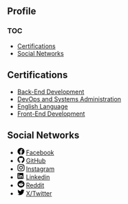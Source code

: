## Profile

### TOC

  * [Certifications](#certifications)
  * [Social Networks](#social-networks)

## Certifications

  * [Back-End Development](backend.md)
  * [DevOps and Systems Administration](devops.md)
  * [English Language](english.md)
  * [Front-End Development](frontend.md)

## Social Networks

  * [![Facebook](/ico/facebook.png)](https://www.facebook.com/svit.eagle/) [Facebook](https://www.facebook.com/svit.eagle/)
  * [![GitHub](/ico/github.png)](https://github.com/svitlana-orlova) [GitHub](https://github.com/svitlana-orlova)
  * [![Instagram](/ico/instagram.png)](https://www.instagram.com/svit.eagle/) [Instagram](https://www.instagram.com/svit.eagle/)
  * [![Linkedin](/ico/linkedin.png)](https://www.linkedin.com/in/svitlana-orlova) [Linkedin](https://www.linkedin.com/in/svitlana-orlova)
  * [![Reddit](/ico/reddit.png)](https://www.reddit.com/user/svitlana-orlova/) [Reddit](https://www.reddit.com/user/svitlana-orlova/)
  * [![X/Twitter](/ico/twitter.png)](https://twitter.com/svitlana_orlova) [X/Twitter](https://twitter.com/svitlana_orlova)


